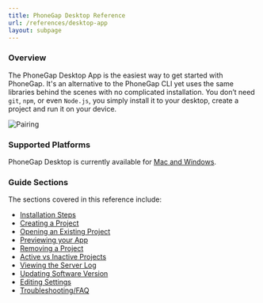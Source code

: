 ```yaml
---
title: PhoneGap Desktop Reference
url: /references/desktop-app
layout: subpage
---
```


### Overview
The PhoneGap Desktop App is the easiest way to get started with PhoneGap. It's an alternative to the PhoneGap CLI yet uses the 
same libraries behind the scenes with no complicated installation. You don’t need `git`, `npm`, or even `Node.js`, you simply install
 it to your desktop, create a project and run it on your device. 
 
 ![Pairing](/images/phonegap-app-desktop-pair.png)
    
### Supported Platforms
PhoneGap Desktop is currently available for [Mac and Windows](https://github.com/phonegap/phonegap-app-desktop/releases).

### Guide Sections
The sections covered in this reference include:

- [Installation Steps](desktop-app/1-install/mac)
- [Creating a Project](desktop-app/create-project)
- [Opening an Existing Project](desktop-app/open-project)
- [Previewing your App](desktop-app/pair-with-dev-app)
- [Removing a Project](desktop-app/remove-project)
- [Active vs Inactive Projects](desktop-app/active-vs-inactive)
- [Viewing the Server Log](desktop-app/view-server-log)
- [Updating Software Version](desktop-app/update-version)
- [Editing Settings](desktop-app/edit-settings)
- [Troubleshooting/FAQ](desktop-app/troubleshoot-faq)
